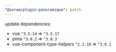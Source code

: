 ```yaml
---
"@xoram/plugin-panoramique": patch
---
```


update dependencies:

- vue `^3.5.14` => `^3.5.17`
- pinia `^3.0.2` => `^3.0.3`
- vue-component-type-helpers `^2.2.10` => `^3.0.1`
